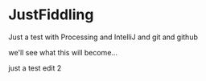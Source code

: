 # JustFiddling
Just a test with Processing and IntelliJ and git and github

we'll see what this will become...

just a test edit 2

